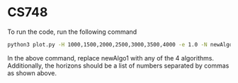 # CS748

To run the code, run the following command

```sh
python3 plot.py -H 1000,1500,2000,2500,3000,3500,4000 -e 1.0 -N newAlgo1 -A 'newAlgo1'
```

In the above command, replace newAlgo1 with any of the 4 algorithms. Additionally, the horizons should be a list of numbers separated by commas as shown above.
